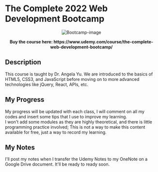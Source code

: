 # The Complete 2022 Web Development Bootcamp
<div align='center'>
<img src="https://gigacourse.com/wp-content/uploads/2021/08/845145888.jpg" alt='Bootcamp-image'>
<p><strong>Buy the course here: https://www.udemy.com/course/the-complete-web-development-bootcamp/</strong></p>
</div>

<h2>Description</h2>
This course is taught by Dr. Angela Yu. We are introduced to the basics of HTML5, CSS3, and JavaScript before moving on to more advanced technologies like jQuery, React, APIs, etc.

<h2>My Progress</h2>

My progress will be updated with each class, I will comment on all my codes and insert some tips that I use to improve my learning.
<br />
I won't add some modules as they are highly theoretical, and there is little programming practice involved; This is not a way to make this content available for free, just a way to record my learning.

<h2>My Notes</h2>

I'll post my notes when I transfer the Udemy Notes to my OneNote on a Google Drive document. It'll be ready to ready soon.
